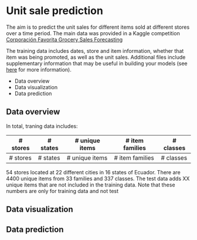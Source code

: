# Unit sale prediction 

The aim is to predict the unit sales for different items sold at different stores over a time period. The main data was provided in a Kaggle competition [Corporación Favorita Grocery Sales Forecasting](https://www.kaggle.com/c/favorita-grocery-sales-forecasting/data) 

The training data includes dates, store and item information, whether that item was being promoted, as well as the unit sales. Additional files include supplementary information that may be useful in building your models (see [here](https://www.kaggle.com/c/favorita-grocery-sales-forecasting/data) for more information).

- Data overview  
- Data visualization
- Data prediction 

## Data overview  
In total, traning data includes:

|# stores | # states | # unique items | # item families  | # classes |
|---------|----------|----------------|------------------|-----------|
|# stores | # states | # unique items | # item families  | # classes |

54 stores located at 22 different cities in 16 states of Ecuador. There are 4400 unique items from 33 families and 337 classes. The test data adds XX unique items that are not included in the training data. Note that these numbers are only for training data and not test 

## Data visualization

## Data prediction 

